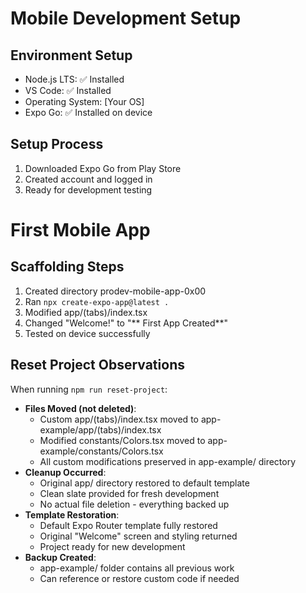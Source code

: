 # Mobile Development Setup

## Environment Setup

- Node.js LTS: ✅ Installed
- VS Code: ✅ Installed
- Operating System: [Your OS]
- Expo Go: ✅ Installed on device

## Setup Process

1. Downloaded Expo Go from Play Store
2. Created account and logged in
3. Ready for development testing

# First Mobile App

## Scaffolding Steps

1. Created directory prodev-mobile-app-0x00
2. Ran `npx create-expo-app@latest .`
3. Modified app/(tabs)/index.tsx
4. Changed "Welcome!" to "** First App Created**"
5. Tested on device successfully

## Reset Project Observations

When running `npm run reset-project`:

- **Files Moved (not deleted)**:
  - Custom app/(tabs)/index.tsx moved to app-example/app/(tabs)/index.tsx
  - Modified constants/Colors.tsx moved to app-example/constants/Colors.tsx
  - All custom modifications preserved in app-example/ directory
- **Cleanup Occurred**:
  - Original app/ directory restored to default template
  - Clean slate provided for fresh development
  - No actual file deletion - everything backed up
- **Template Restoration**:
  - Default Expo Router template fully restored
  - Original "Welcome" screen and styling returned
  - Project ready for new development
- **Backup Created**:
  - app-example/ folder contains all previous work
  - Can reference or restore custom code if needed
